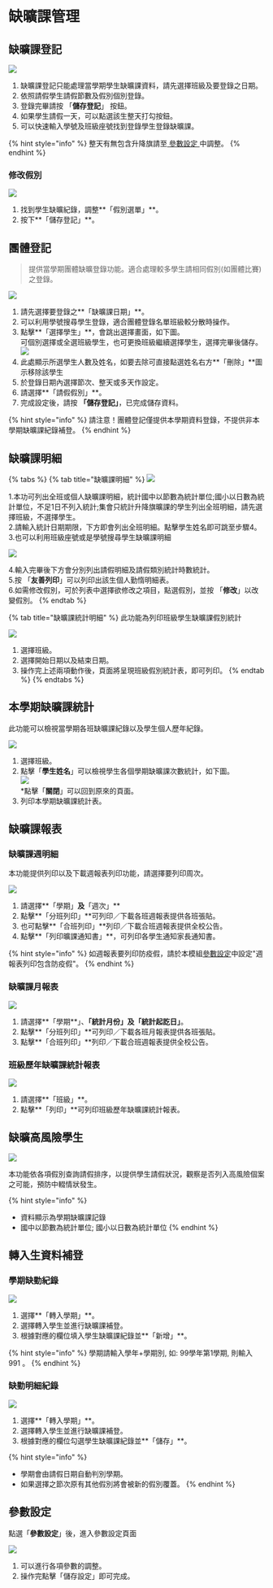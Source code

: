 # 缺曠課管理

## 缺曠課登記

![](<../.gitbook/assets/absent-sign (1).png>)

1. 缺曠課登記只能處理當學期學生缺曠課資料，請先選擇班級及要登錄之日期。
2. 依照請假學生請假節數及假別個別登錄。
3. 登錄完畢請按 「**儲存登記**」 按鈕。
4. 如果學生請假一天，可以點選該生整天打勾按鈕。
5. 可以快速輸入學號及班級座號找到登錄學生登錄缺曠課。

{% hint style="info" %}
整天有無包含升降旗請至[ 參數設定 ](que-guan-li.md#can-shu-she-ding)中調整。
{% endhint %}

### 修改假別

![](../.gitbook/assets/absent-sign-edit.png)

1. 找到學生缺曠紀錄，調整**「假別選單」**。
2. 按下**「儲存登記」**。

## 團體登記

> 提供當學期團體缺曠登錄功能。適合處理較多學生請相同假別(如團體比賽)之登錄。

![](<../.gitbook/assets/group\_register (1).png>)

1. 請先選擇要登錄之**「缺曠課日期」**。&#x20;
2. 可以利用學號搜尋學生登錄，適合團體登錄名單班級較分散時操作。&#x20;
3. 點擊**「選擇學生」**，會跳出選擇畫面，如下圖。\
   可個別選擇或全選班級學生，也可更換班級繼續選擇學生，選擇完畢後儲存。![](../.gitbook/assets/group\_register\_2.png)
4. 此處顯示所選學生人數及姓名，如要去除可直接點選姓名右方**「刪除」**圖示移除該學生
5. 於登錄日期內選擇節次、整天或多天作設定。&#x20;
6. 請選擇**「請假假別」**。&#x20;
7. 完成設定後，請按 **「儲存登記」**，已完成儲存資料。

{% hint style="info" %}
請注意！團體登記僅提供本學期資料登錄，不提供非本學期缺曠課紀錄補登。
{% endhint %}

## 缺曠課明細

{% tabs %}
{% tab title="缺曠課明細" %}
![](../.gitbook/assets/lack\_class\_detail.png)

1.本功可列出全班或個人缺曠課明細，統計國中以節數為統計單位;國小以日數為統計單位，不足1日不列入統計;集會只統計升降旗曠課的學生列出全班明細，請先選擇班級，不選擇學生。\
2.請輸入統計日期期限，下方即會列出全班明細。點擊學生姓名即可跳至步驟4。\
3.也可以利用班級座號或是學號搜尋學生缺曠課明細

![](../.gitbook/assets/lack\_class\_detail2.png)

4.輸入完畢後下方會分別列出請假明細及請假類別統計時數統計。\
5.按 「**友善列印**」可以列印出該生個人勤惰明細表。\
6.如需修改假別，可於列表中選擇欲修改之項目，點選假別，並按 「**修改**」以改變假別。
{% endtab %}

{% tab title="缺曠課統計明細" %}
此功能為列印班級學生缺曠課假別統計

![](../.gitbook/assets/lack\_class\_detail3.png)

1. 選擇班級。
2. 選擇開始日期以及結束日期。
3. 操作完上述兩項動作後，頁面將呈現班級假別統計表，即可列印。
{% endtab %}
{% endtabs %}

## 本學期缺曠課統計

此功能可以檢視當學期各班缺曠課紀錄以及學生個人歷年紀錄。

![](../.gitbook/assets/semester\_lack\_class\_statistics.png)

1. 選擇班級。
2. 點擊「**學生姓名**」可以檢視學生各個學期缺曠課次數統計，如下圖。\
   &#x20;![](../.gitbook/assets/semester\_lack\_class\_statistics2.png) \
   \*點擊「**關閉**」可以回到原來的頁面。
3. 列印本學期缺曠課統計表。

## 缺曠課報表

### 缺曠課週明細

本功能提供列印以及下載週報表列印功能，請選擇要列印周次。

![](../.gitbook/assets/absent-report.png)

1. 請選擇**「學期」**及**「週次」**
2. 點擊**「分班列印」**可列印／下載各班週報表提供各班張貼。
3. 也可點擊**「合班列印」**列印／下載合班週報表提供全校公告。
4. 點擊**「列印曠課通知書」**，可列印各學生通知家長通知書。

{% hint style="info" %}
如週報表要列印防疫假，請於本模組[參數設定](que-guan-li.md#can-shu-she-ding)中設定"週報表列印包含防疫假"。
{% endhint %}

### 缺曠課月報表

![](<../.gitbook/assets/period-report (1).png>)

1. 請選擇**「學期**」、**「統計月份」**及**「統計起訖日」**。
2. 點擊**「分班列印」**可列印／下載各班月報表提供各班張貼。&#x20;
3. 點擊**「合班列印」**列印／下載合班週報表提供全校公告。

### 班級歷年缺曠課統計報表

![](../.gitbook/assets/absent-class-detail.png)

1. 請選擇**「班級」**。
2. 點擊**「列印」**可列印班級歷年缺曠課統計報表。

## 缺曠高風險學生

![](../.gitbook/assets/absent-semester-rank.png)

本功能依各項假別查詢請假排序，以提供學生請假狀況，觀察是否列入高風險個案之可能，預防中輟情狀發生。

{% hint style="info" %}
* 資料顯示為學期缺曠課記錄
* 國中以節數為統計單位; 國小以日數為統計單位
{% endhint %}

## 轉入生資料補登

### 學期缺勤紀錄

![](../.gitbook/assets/absent-patch.png)

1. 選擇**「轉入學期」**。
2. 選擇轉入學生並進行缺曠課補登。
3. 根據對應的欄位填入學生缺曠課紀錄並**「新增」**。

{% hint style="info" %}
學期請輸入學年+學期別, 如: 99學年第1學期, 則輸入 991 。
{% endhint %}

### 缺勤明細紀錄

![](../.gitbook/assets/absent-detail-patch.png)

1. 選擇**「轉入學期」**。
2. 選擇轉入學生並進行缺曠課補登。
3. 根據對應的欄位勾選學生缺曠課紀錄並**「儲存」**。

{% hint style="info" %}
* 學期會由請假日期自動判別學期。
* 如果選擇之節次原有其他假別將會被新的假別覆蓋。
{% endhint %}

## 參數設定

點選「**參數設定**」後，進入參數設定頁面

![](../.gitbook/assets/absent-params.png)

1. 可以進行各項參數的調整。
2. 操作完點擊「儲存設定」即可完成。
